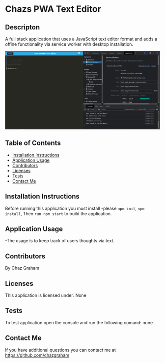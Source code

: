 # Chazs PWA Text Editor

## Descripton
A full stack application that uses a JavaScript text editor format and adds a offine functionality via service worker with desktop installation.

![](./assets/images/JATE.jpg)

## Table of Contents
  * [Installation Instructions](#installation-instructions)
  * [Application Usage](#application-usage)
  * [Contributors](#contributors)
  * [Licenses](#licenses)
  * [Tests](#tests)
  * [Contact Me](#contact-me)

## Installation Instructions
Before running this application you must install -please `npm init`, `npm install`, Then `run npm start` to build the application.

## Application Usage
-The usage is to keep track of users thoughts via text.

## Contributors
By Chaz Graham

## Licenses
This application is licensed under: None

## Tests
To test application open the console and run the following comand: none

## Contact Me
If you have additional questions you can contact me at https://github.com/chazgraham